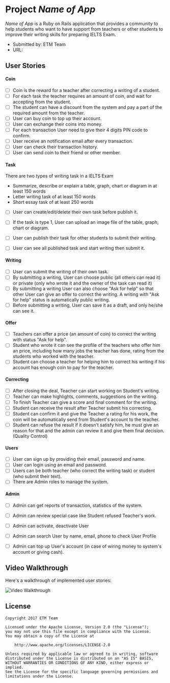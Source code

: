 # Project *Name of App*

*Name of App* is a Ruby on Rails application that provides a community to help students who want to have support from teachers or other students to improve their writing skills for preparing IELTS Exam.

- Submitted by: ETM Team
- URL: 

## User Stories

#### Coin

* [ ] Coin is the reward for a teacher after correcting a writing of a student.
* [ ] For each task the teacher requires an amount of coin, and wait for accepting from the student.
* [ ] The student can have a discount from the system and pay a part of the required amount from the teacher.
* [ ] User can buy coin to top up their account.
* [ ] User can exchange their coins into money.
* [ ] For each transaction User need to give their 4 digits PIN code to confirm.
* [ ] User receive an notification email after every transaction.
* [ ] User can check their transaction history.
* [ ] User can send coin to their friend or other member.

#### Task

There are two types of writing task in a IELTS Exam
  - Summarize, describe or explain a table, graph, chart or diagram in at least 150 words
  - Letter writing task of at least 150 words
  - Short essay task of at least 250 words

* [ ] User can create/edit/delete their own task before publish it.
* [ ] If the task is type 1, User can upload an image file of the table, graph, chart or diagram.
* [ ] User can publish their task for other students to submit their writing.
* [ ] User can see all published task and start writing then submit it.


#### Writing

* [ ] User can submit the writing of their own task.
* [ ] By submitting a writing, User can choose public (all others can read it) or private (only who wrote it and the owner of the task can read it)
* [ ] By submitting a writing User can also choose "Ask for help" so that other User can give an offer to correct the writing. A writing with "Ask for help" status is automatically public writing.
* [ ] Before submitting a writing, User can save it as a draft, and only he/she can see it.

#### Offer

* [ ] Teachers can offer a price (an amount of coin) to correct the writing with status "Ask for help".
* [ ] Student who wrote it can see the profile of the teachers who offer him an price, including how many jobs the teacher has done, rating from the students who worked with the teacher.
* [ ] Student can choose a teacher for helping him to correct his writing if his account has enough coin to pay for the teacher.

#### Correcting

* [ ] After closing the deal, Teacher can start working on Student's writing.
* [ ] Teacher can make highlights, comments, suggestions on the writing.
* [ ] To finish Teacher can give a score and final comment for the writing.
* [ ] Student can receive the result after Teacher submit his correcting.
* [ ] Student can confirm it and give the Teacher a rating for his work, the coin will be automatically send from Student's account to the teacher.
* [ ] Student can refuse the result if it doesn't satisfy him, he must give an reason for that and the admin can review it and give them final decision. (Quality Control)

#### Users

* [ ] User can sign up by providing their email, password and name.
* [ ] User can login using an email and password.
* [ ] Users can be both teacher (who correct the writing task) or student (who submit their text).
* [ ] There are Admin roles to manage the system.

#### Admin

* [ ] Admin can get reports of transaction, statistics of the system.
* [ ] Admin can review special case like Student refused Teacher's work.
* [ ] Admin can activate, deactivate User
* [ ] Admin can search User by name, email, phone to check User Profile
* [ ] Admin can top up User's account (in case of wiring money to system's account or giving cash).


## Video Walkthrough

Here's a walkthrough of implemented user stories:

![Video Walkthrough](/app/assets/xxx.gif)

## License

    Copyright 2017 ETM Team

    Licensed under the Apache License, Version 2.0 (the "License");
    you may not use this file except in compliance with the License.
    You may obtain a copy of the License at

        http://www.apache.org/licenses/LICENSE-2.0

    Unless required by applicable law or agreed to in writing, software
    distributed under the License is distributed on an "AS IS" BASIS,
    WITHOUT WARRANTIES OR CONDITIONS OF ANY KIND, either express or implied.
    See the License for the specific language governing permissions and
    limitations under the License.
